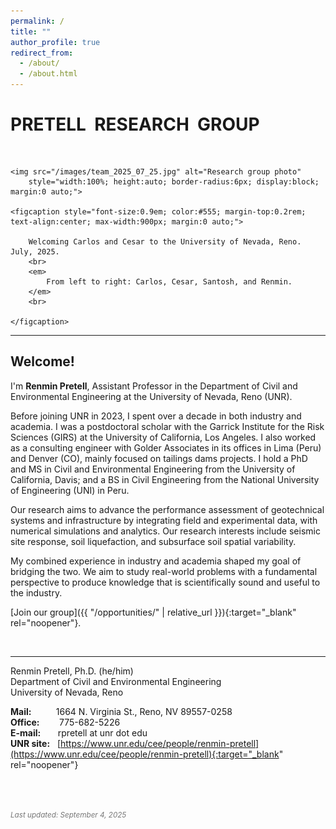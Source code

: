 ```yaml
---
permalink: /
title: ""
author_profile: true
redirect_from: 
  - /about/
  - /about.html
---
```


# **PRETELL &nbsp;RESEARCH &nbsp;GROUP**
<br>

<!-- Group picture -->

<!--
<h1 class="team-section" style="text-align:center; text-decoration:underline;">
	TEAM
</h1>
-->

<figure style="margin: 0 auto 0.5rem auto; max-width: 900px;">

	<img src="/images/team_2025_07_25.jpg" alt="Research group photo" 
		style="width:100%; height:auto; border-radius:6px; display:block; margin:0 auto;">

	<figcaption style="font-size:0.9em; color:#555; margin-top:0.2rem; text-align:center; max-width:900px; margin:0 auto;">
	
		Welcoming Carlos and Cesar to the University of Nevada, Reno. July, 2025.
		<br>
		<em>
			From left to right: Carlos, Cesar, Santosh, and Renmin.
		</em>
		<br>
	
	</figcaption>
</figure>


---

<!-- ## **<u>WELCOME</u>** -->

## Welcome! 

I'm **Renmin Pretell**, Assistant Professor in the Department of Civil and Environmental Engineering 
at the University of Nevada, Reno (UNR). 

<!-- ## **<u>ABOUT THE PRINCIPAL INVESTIGATOR</u>** -->

Before joining UNR in 2023, I spent over a decade in both industry and academia. I was a postdoctoral scholar 
with the Garrick Institute for the Risk Sciences (GIRS) at the University of California, Los Angeles. 
I also worked as a consulting engineer with Golder Associates in its offices in Lima (Peru) and Denver (CO), 
mainly focused on tailings dams projects. I hold a PhD and MS in Civil and Environmental Engineering 
from the University of California, Davis; and a BS in Civil Engineering from the National University of Engineering 
(UNI) in Peru. 


<!-- ## **<u>OUR RESEARCH</u>** -->

Our research aims to advance the performance assessment of geotechnical systems and infrastructure by 
integrating field and experimental data, with numerical simulations and analytics. Our research interests 
include seismic site response, soil liquefaction, and subsurface soil spatial variability. 

My combined experience in industry and academia shaped my goal of bridging the two. 
We aim to study real-world problems with a fundamental perspective to produce knowledge that is scientifically sound 
and useful to the industry. 

[Join our group]({{ "/opportunities/" | relative_url }}){:target="_blank" rel="noopener"}.

<!-- ## **<u>CONTACT</u>** -->
<br>

---


Renmin Pretell, Ph.D. (he/him)<br>
Department of Civil and Environmental Engineering<br>
University of Nevada, Reno<br>

<b>Mail:</b> &nbsp;&nbsp;&nbsp;&nbsp;&nbsp;&nbsp;&nbsp;&nbsp;&nbsp;1664 N. Virginia St., Reno, NV 89557-0258<br>
<b>Office:</b> &nbsp;&nbsp;&nbsp;&nbsp;&nbsp;&nbsp;&nbsp;775-682-5226<br>
<b>E-mail:</b> &nbsp;&nbsp;&nbsp;&nbsp;&nbsp;&nbsp;rpretell at unr dot edu<br>
<b>UNR site:</b> &nbsp;&nbsp;[https://www.unr.edu/cee/people/renmin-pretell](https://www.unr.edu/cee/people/renmin-pretell){:target="_blank" rel="noopener"}

<br>
<br>

<small><span style="color: #777;"><em>Last updated: September 4, 2025</em></span></small>
